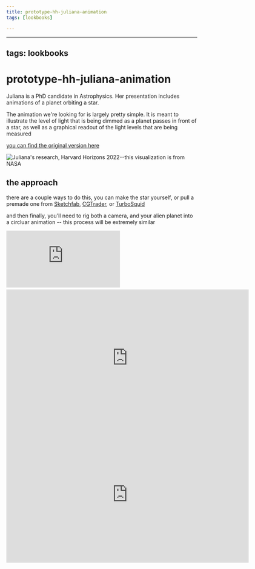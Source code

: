 ```yaml
---
title: prototype-hh-juliana-animation
tags: [lookbooks]

---
```


---
tags: lookbooks
---

# prototype-hh-juliana-animation
Juliana is a PhD candidate in Astrophysics. Her presentation includes animations of a planet orbiting a star. 

The animation we're looking for is largely pretty simple. It is meant to illustrate the level of light that is being dimmed as a planet passes in front of a star, as well as a graphical readout of the light levels that are being measured

[you can find the original version here](https://exoplanets.nasa.gov/alien-worlds/ways-to-find-a-planet/#/2)

![Juliana's research, Harvard Horizons 2022--this visualization is from NASA](https://files.slack.com/files-pri/T0HTW3H0V-F03109STVTQ/screen_shot_2022-02-01_at_4.39.50_pm.png?pub_secret=1e25d3b600)

## the approach

there are a couple ways to do this, you can make the star yourself, or pull a premade one from [Sketchfab](https://sketchfab.com/), [CGTrader](https://www.cgtrader.com/), or [TurboSquid](https://www.turbosquid.com/)

and then finally, you'll need to rig both a camera, and your alien planet into a circluar animation -- this process will be extremely similar

<div class="sketchfab-embed-wrapper"> <iframe title="The Sun" frameborder="0" allowfullscreen mozallowfullscreen="true" webkitallowfullscreen="true" allow="autoplay; fullscreen; xr-spatial-tracking" xr-spatial-tracking execution-while-out-of-viewport execution-while-not-rendered web-share src="https://sketchfab.com/models/0d28aa65eb174d948c2716d73e8fd3bd/embed"> </iframe> <p style="font-size: 13px; font-weight: normal; margin: 5px; color: #4A4A4A;"> <a href="https://sketchfab.com/3d-models/the-sun-0d28aa65eb174d948c2716d73e8fd3bd?utm_medium=embed&utm_campaign=share-popup&utm_content=0d28aa65eb174d948c2716d73e8fd3bd" target="_blank" style="font-weight: bold; color: #1CAAD9;"> </p></div>

<iframe width="640" height="360" src="https://www.youtube.com/embed/2pLYyn86qQU" title="YouTube video player" frameborder="0" allow="accelerometer; autoplay; clipboard-write; encrypted-media; gyroscope; picture-in-picture" allowfullscreen></iframe>

<iframe width="640" height="360" src="https://www.youtube.com/embed/63_nvGRHLIQ" title="YouTube video player" frameborder="0" allow="accelerometer; autoplay; clipboard-write; encrypted-media; gyroscope; picture-in-picture" allowfullscreen></iframe>